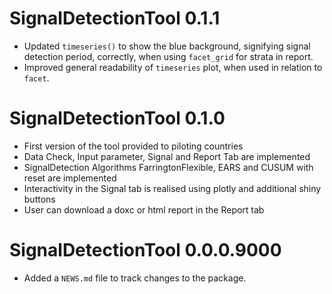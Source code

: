 # SignalDetectionTool 0.1.1
* Updated `timeseries()` to show the blue background, signifying signal detection period, correctly, when using `facet_grid` for strata in report. 
* Improved general readability of `timeseries` plot, when used in relation to `facet`.

# SignalDetectionTool 0.1.0

* First version of the tool provided to piloting countries
* Data Check, Input parameter, Signal and Report Tab are implemented
* SignalDetection Algorithms FarringtonFlexible, EARS and CUSUM with reset are implemented
* Interactivity in the Signal tab is realised using plotly and additional shiny buttons
* User can download a doxc or html report in the Report tab

# SignalDetectionTool 0.0.0.9000

* Added a `NEWS.md` file to track changes to the package.
